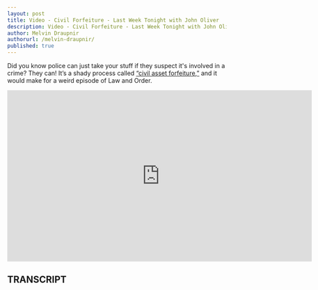 ```yaml
---
layout: post
title: Video - Civil Forfeiture - Last Week Tonight with John Oliver
description: Video - Civil Forfeiture - Last Week Tonight with John Oliver
author: Melvin Draupnir
authorurl: /melvin-draupnir/
published: true
---
```


<p>Did you know police can just take your stuff if they suspect it's involved in a crime? They can! It’s a shady process called <a href="/how-bitcoin-margin-calls-work/">“civil asset forfeiture,”</a> and it would make for a weird episode of Law and Order.</p>

<center><iframe width="700" height="394" src="https://www.youtube.com/embed/3kEpZWGgJks" frameborder="0" allowfullscreen></iframe></center>

<h2>TRANSCRIPT</h2>

